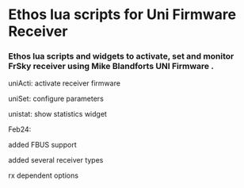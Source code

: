﻿#                                           Ethos lua scripts for Uni Firmware Receiver

### Ethos lua scripts and widgets to activate, set and monitor FrSky receiver using Mike Blandforts UNI Firmware .
  


  
  
  
uniActi:  activate receiver firmware

uniSet:  configure parameters

unistat:  show statistics widget

  
  
  
  
Feb24:

added FBUS support

added several receiver types

rx dependent options








